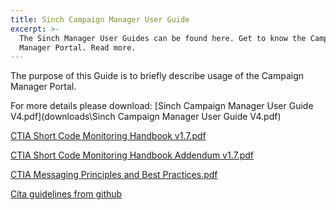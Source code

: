 ```yaml
---
title: Sinch Campaign Manager User Guide
excerpt: >-
  The Sinch Manager User Guides can be found here. Get to know the Campaing
  Manager Portal. Read more.
---
```

The purpose of this Guide is to briefly describe usage of the Campaign Manager Portal.

For more details please download: [Sinch Campaign Manager User Guide V4.pdf](downloads\Sinch Campaign Manager User Guide V4.pdf)

[CTIA Short Code Monitoring Handbook v1.7.pdf](https://www.sinch.com/wp-content/uploads/2019/10/CTIA-Short-Code-Monitoring-Handbook-v1.7.pdf)

[CTIA Short Code Monitoring Handbook Addendum v1.7.pdf](https://www.sinch.com/wp-content/uploads/2019/10/CTIA-Short-Code-Monitoring-Handbook-v1.7-Addendum.pdf)

[CTIA Messaging Principles and Best Practices.pdf](https://www.sinch.com/wp-content/uploads/2019/10/CTIA-Messaging-Principles-and-Best-Practices.pdf)

[Cita guidelines from github](https://github.com/sinch/docs/blob/master/docs/sms/[]CTIA-Messaging-Principles-and-Best-Practices.pdf)
